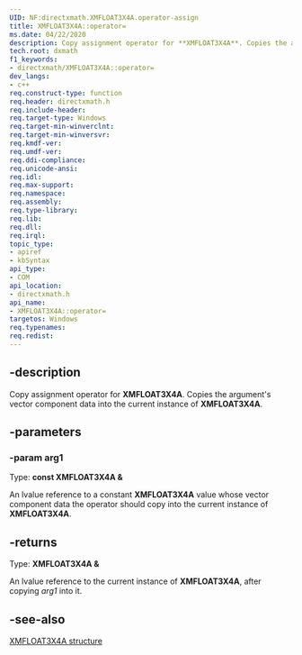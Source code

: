 ```yaml
---
UID: NF:directxmath.XMFLOAT3X4A.operator-assign
title: XMFLOAT3X4A::operator=
ms.date: 04/22/2020
description: Copy assignment operator for **XMFLOAT3X4A**. Copies the argument's vector component data into the current instance of **XMFLOAT3X4A**.
tech.root: dxmath
f1_keywords:
- directxmath/XMFLOAT3X4A::operator=
dev_langs:
- c++
req.construct-type: function
req.header: directxmath.h
req.include-header: 
req.target-type: Windows
req.target-min-winverclnt: 
req.target-min-winversvr: 
req.kmdf-ver: 
req.umdf-ver: 
req.ddi-compliance: 
req.unicode-ansi: 
req.idl: 
req.max-support: 
req.namespace:
req.assembly: 
req.type-library: 
req.lib: 
req.dll: 
req.irql: 
topic_type:
- apiref
- kbSyntax
api_type:
- COM
api_location:
- directxmath.h
api_name:
- XMFLOAT3X4A::operator=
targetos: Windows
req.typenames: 
req.redist: 
---
```


## -description

Copy assignment operator for **XMFLOAT3X4A**. Copies the argument's vector component data into the current instance of **XMFLOAT3X4A**.

## -parameters

### -param arg1

Type: **const XMFLOAT3X4A &**

An lvalue reference to a constant **XMFLOAT3X4A** value whose vector component data the operator should copy into the current instance of **XMFLOAT3X4A**.

## -returns

Type: **XMFLOAT3X4A &**

An lvalue reference to the current instance of **XMFLOAT3X4A**, after copying *arg1* into it.

## -see-also
[XMFLOAT3X4A structure](/windows/win32/api/directxmath/ns-directxmath-xmfloat3x4a)